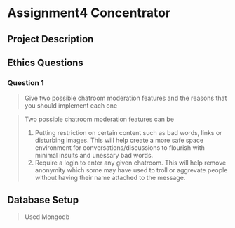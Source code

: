 # Assignment4 Concentrator

## Project Description
<!-- you can include known bugs, design decisions, external references used... -->

## Ethics Questions

### Question 1

> Give two possible chatroom moderation features and the reasons that you should implement each one

>Two possible chatroom moderation features can be 
>1) Putting restriction on certain content such as bad words, links or disturbing images. This will help create a more safe space environment for conversations/discussions to flourish with minimal insults and unessary bad words. 
>2) Require a login to enter any given chatroom. This will help remove anonymity which some may have used to troll or aggrevate people without having their name attached to the message.

## Database Setup
> Used Mongodb
